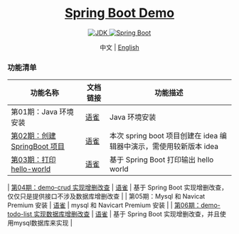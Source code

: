 <h1 align="center">
  <a href="https://github.com/chuxin-cs" target="_blank">Spring Boot Demo</a>
</h1>

<p align="center">
  <a href="https://www.oracle.com/technetwork/java/javase/downloads/index.html">
    <img alt="JDK" src="https://img.shields.io/badge/JDK-1.8.0_162-orange.svg"/>
  </a>

  <a href="https://docs.spring.io/spring-boot/docs/2.1.0.RELEASE/reference/html/">
    <img alt="Spring Boot" src="https://img.shields.io/badge/Spring Boot-2.1.0.RELEASE-brightgreen.svg"/>
  </a>
</p>

<p align="center">
  <span>中文 | <a href="./README.md">English</a></span>
</p>

### 功能清单
| 功能名称  |  文档链接  | 功能描述 |
| -------- | --------- |--------- |
| 第01期：Java 环境安装 |  [语雀](https://www.yuque.com/chuxin-cs/spring-boot-demo/zbk8b6nn1s2ed21g)    | Java 环境安装 |
| [第02期：创建 SpringBoot 项目](./demo-env)  |  [语雀](https://www.yuque.com/chuxin-cs/spring-boot-demo/dx1zlnxducmrtgih#eENeW)    | 本次 spring boot 项目创建在 idea 编辑器中演示，需使用较新版本 idea |
| [第03期：打印 hello-world](./demo-hello-world)  |  [语雀](https://www.yuque.com/chuxin-cs/spring-boot-demo/ukkwkpkf817hn3ac)    | 基于 Spring Boot 打印输出 hello world |


| [第04期：demo-crud 实现增删改查](./demo-crud)  |  [语雀](https://www.yuque.com/chuxin-cs/spring-boot-demo/yyvr5rpniz8r2fcy)    | 基于 Spring Boot 实现增删改查，仅仅只是提供接口不涉及数据库增删改查 |
| 第05期：Mysql 和 Navicat Premium 安装  |  [语雀](https://www.yuque.com/chuxin-cs/spring-boot-demo/wypgohgrkga0kwpp)    | mysql 和 Navicart Premium 安装 |
| [第06期：demo-todo-list 实现数据库增删改查](./demo-todo-list)  |  [语雀](https://www.yuque.com/chuxin-cs/spring-boot-demo/qnmrkvh0g89g79l8)    | 基于 Spring Boot 实现增删改查，并且使用mysql数据库来实现 |